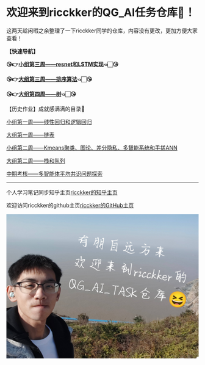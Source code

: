 # 欢迎来到ricckker的QG_AI任务仓库🥳！

这两天趁闲暇之余整理了一下ricckker同学的仓库，内容没有更改，更加方便大家查看！

**【快速导航】**

**😘👉[小组第三周——resnet和LSTM实现](https://github.com/kingdomye/qg_ai_tasks/tree/main/01小组/Week_3)👈🏻😘**

**😘👉[大组第三周——排序算法](https://github.com/kingdomye/qg_ai_tasks/tree/main/02大组/Week_3)👈🏻😘**

**😘👉[大组第四周——树](https://github.com/kingdomye/qg_ai_tasks/tree/main/02大组/Week_4)👈🏻😘**

【历史作业】成就感满满的目录🥰

[小组第一周——线性回归和逻辑回归](https://github.com/kingdomye/qg_ai_tasks/tree/main/01小组/Week_1)

[大组第一周——链表](https://github.com/kingdomye/qg_ai_tasks/tree/main/02大组/Week_1)

[小组第二周——Kmeans聚类、图论、差分隐私、多智能系统和手搓ANN](https://github.com/kingdomye/qg_ai_tasks/tree/main/01小组/Week_2)

[大组第二周——栈和队列](https://github.com/kingdomye/qg_ai_tasks/tree/main/02大组/Week_2)

[中期考核——多智能体平均共识问题探索](https://github.com/kingdomye/qg_ai_tasks/tree/main/中期考核)

------

个人学习笔记同步知乎主页[ricckker的知乎主页](https://www.zhihu.com/people/c-59-82-42)

欢迎访问ricckker的github主页[ricckker的GitHub主页](https://github.com/kingdomye)

<img src="./img/000.jpg" alt="1742213630861" style="zoom:80%;" />
